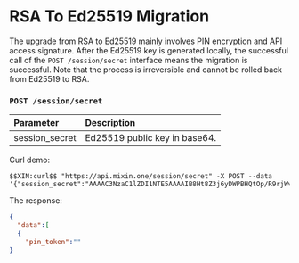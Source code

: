 # RSA To Ed25519 Migration

The upgrade from RSA to Ed25519 mainly involves PIN encryption and API access signature. After the Ed25519 key is generated locally, the successful call of the `POST /session/secret` interface means the migration is successful. Note that the process is irreversible and cannot be rolled back from Ed25519 to RSA.

### `POST /session/secret` 

| Parameter | Description |
| :----- | :---- |
| session_secret | Ed25519 public key in base64. |

Curl demo:

```
$$XIN:curl$$ "https://api.mixin.one/session/secret" -X POST --data '{"session_secret":"AAAAC3NzaC1lZDI1NTE5AAAAIB8Ht8Z3j6yDWPBHQtOp/R9rjWvfMYo3MSA/K6q8D86r"}'
```

The response:

```json
{
  "data":[
  {
    "pin_token":""
}
```